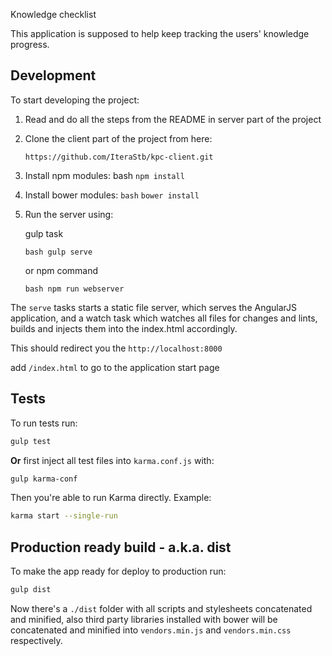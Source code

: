 Knowledge checklist

This application is supposed to help keep tracking the users' knowledge progress. 

## Development

To start developing the project:

1. Read and do all the steps from the README in server part of the project 

2. Clone the client part of the project from here:

    `https://github.com/IteraStb/kpc-client.git`

3. Install npm modules:
    bash
    `npm install`

4. Install bower modules:
    `bash`
    `bower install`

5. Run the server using:

    gulp task

    `bash
    gulp serve`

    or npm command

    `bash
    npm run webserver`

The `serve` tasks starts a static file server, which serves the AngularJS application, and a watch task which watches all files for changes and lints, builds and injects them into the index.html accordingly.

This should redirect you the `http://localhost:8000` 

add `/index.html` to go to the application start page

## Tests

To run tests run:

```bash
gulp test
```

**Or** first inject all test files into `karma.conf.js` with:

```bash
gulp karma-conf
```

Then you're able to run Karma directly. Example:

```bash
karma start --single-run
```

## Production ready build - a.k.a. dist

To make the app ready for deploy to production run:

```bash
gulp dist
```

Now there's a `./dist` folder with all scripts and stylesheets concatenated and minified, also third party libraries installed with bower will be concatenated and minified into `vendors.min.js` and `vendors.min.css` respectively.
